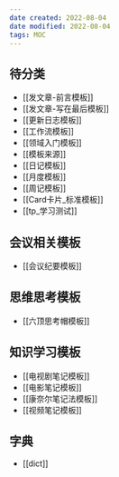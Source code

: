 ```yaml
---
date created: 2022-08-04
date modified: 2022-08-04
tags: MOC
---
```


## 待分类

- [[发文章-前言模板]]
- [[发文章-写在最后模板]]
- [[更新日志模板]]
- [[工作流模板]]
- [[领域入门模板]]
- [[模板来源]]
- [[日记模板]]
- [[月度模板]]
- [[周记模板]]
- [[Card卡片_标准模板]]
- [[tp_学习测试]]

## 会议相关模板

- [[会议纪要模板]]

## 思维思考模板

- [[六顶思考帽模板]]

## 知识学习模板

- [[电视剧笔记模板]]
- [[电影笔记模板]]
- [[康奈尔笔记法模板]]
- [[视频笔记模板]]

## 字典

- [[dict]]
